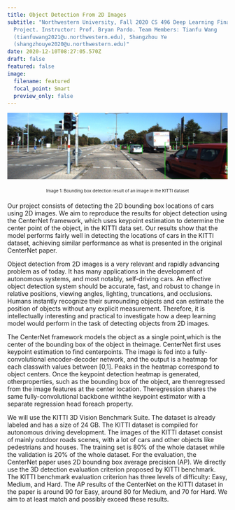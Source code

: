 ```yaml
---
title: Object Detection From 2D Images
subtitle: "Northwestern University, Fall 2020 CS 496 Deep Learning Final
  Project. Instructor: Prof. Bryan Pardo. Team Members: Tianfu Wang
  (tianfuwang2021@u.northwestern.edu), Shangzhou Ye
  (shangzhouye2020@u.northwestern.edu)"
date: 2020-12-10T08:27:05.570Z
draft: false
featured: false
image:
  filename: featured
  focal_point: Smart
  preview_only: false
---
```

![Bounding box detection result of a example image.](wechatimg131.jpeg "Bounding box detection result of an image in the KITTI dataset.")

<p style="text-align: center;"><sub><sup>Image 1: Bounding box detection result of an image in the KITTI dataset</sup></sub></p>

Our project consists of detecting the 2D bounding box locations of cars using 2D images. We aim to reproduce the results for object detection using the CenterNet framework, which uses keypoint estimation to determine the center point of the object, in the KITTI data set. Our results show that the model performs fairly well in detecting the locations of cars in the KITTI dataset, achieving similar performance as what is presented in the original CenterNet paper.

Object detection from 2D images is a very relevant and rapidly advancing problem as of today. It has many applications in the development of autonomous systems, and most notably, self-driving cars. An effective object detection system should be accurate, fast, and robust to change in relative positions, viewing angles, lighting, truncations, and occlusions. Humans instantly recognize their surrounding objects and  can  estimate the position of objects without any explicit measurement. Therefore, it is intellectually interesting and practical to investigate how a deep learning model would perform in the task of detecting objects from 2D images.

The CenterNet framework models the object as a single point,which is the center of the bounding box of the object in theimage. CenterNet first uses keypoint estimation to find centerpoints. The image is fed into a fully-convolutional encoder-decoder network, and the output is a heatmap for each classwith values between \[0,1]. Peaks in the heatmap correspond to object centers. Once the keypoint detection heatmap is generated, otherproperties, such as the bounding box of the object, are thenregressed from the image features at the center location. Theregression shares the same fully-convolutional backbone withthe keypoint estimator with a separate regression head foreach property.



We will use the KITTI 3D Vision Benchmark Suite. The dataset is already labeled and has a size of 24 GB. The KITTI dataset is compiled for autonomous driving development. The images of the KITTI dataset consist of mainly outdoor roads scenes, with a lot of cars and other objects like pedestrians and houses. The training set is 80% of the whole dataset while the validation is 20% of the whole dataset. For the evaluation, the CenterNet paper uses 2D bounding box average precision (AP). We directly use the 3D detection evaluation criterion proposed by KITTI benchmark. The KITTI benchmark evaluation criterion has three levels of difficulty: Easy, Medium, and Hard. The AP results of the CenterNet on the KITTI dataset in the paper is around 90 for Easy, around 80 for Medium, and 70 for Hard. We aim to at least match and possibly exceed these results.
